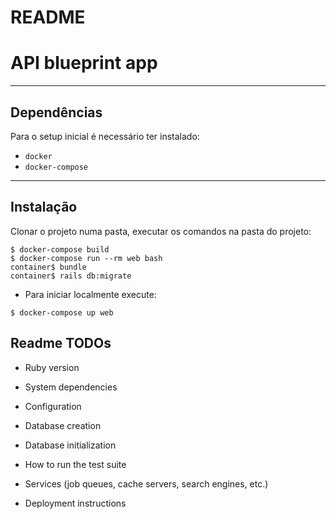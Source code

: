 # README

# API blueprint app

---

## Dependências
Para o setup inicial é necessário ter instalado:
- `docker`
- `docker-compose` 

---

## Instalação

Clonar o projeto numa pasta, executar os comandos na pasta do projeto:

```
$ docker-compose build
$ docker-compose run --rm web bash
container$ bundle 
container$ rails db:migrate 
```

- Para iniciar localmente execute:
```
$ docker-compose up web
```

## Readme TODOs

* Ruby version

* System dependencies

* Configuration

* Database creation

* Database initialization

* How to run the test suite

* Services (job queues, cache servers, search engines, etc.)

* Deployment instructions
